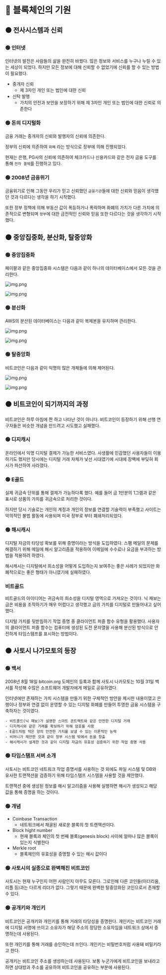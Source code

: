 # 🔴 블록체인의 기원

## 🟠 전사시스템과 신뢰

### 🟢 인터넷

인터넷의 발전은 사람들의 삶을 완전히 바꿨다. 많은 정보와 서비스를 누구나 누릴 수 있는 세상이 되었다. 하지만 모든 정보에 대해 신뢰할 수 없었기에 신뢰를 할 수 있는 방법이 필요했다.

- 중개자 신뢰
  - 제 3자인 개인 또는 법인에 대한 신뢰
- 신탁 발행
  - 가치의 안전과 보안을 보장하기 위해 제 3자인 개인 또는 법인에 대한 신뢰로 의존한다

### 🟢 돈의 디지털화

금융 거래는 중개자의 신뢰와 발행자의 신뢰에 의존한다.

정부의 신뢰에 의존하여 `화폐` 라는 방식으로 정부에 의해 진행되었다.

현재는 은행, PG사의 신뢰에 의존하여 체크카드나 신용카드와 같은 전자 금융 도구를 통해 `전자 결제`를 진행하고 있다.

### 🟢 2008년 금융위기

금융위기로 인해 그동안 우리가 믿고 신뢰했던 `금융기관`들에 대한 신뢰와 믿음이 생각했던 것과 다르다는 생각을 하기 시작했다.

또한 정부 정책에 의해 부동산 값이 폭등하거나 폭락하며 화폐의 가치가 다른 가치에 의존적으로 변형되며 `정부`에 대한 금전적인 신뢰와 믿음 또한 다르다는 것을 생각하기 시작했다. 

## 🟠 중앙집중화, 분산화, 탈중앙화

### 🟢 중앙집중화

페이팔과 같은 중앙집중화 시스템은 다음과 같이 하나의 데이터베이스에서 모든 것을 관리한다.

![img.png](image/블록체인의%20기원/중앙집중화%20데이터베이스.png)

![img.png](image/블록체인의%20기원/중앙집중화.png)

### 🟢 분산화

AWS의 분산된 데이터베이스는 다음과 같이 복제본을 유지하며 관리한다.

![img.png](image/블록체인의%20기원/분산화%20데이터베이스.png)

![img.png](image/블록체인의%20기원/분산화.png)

### 🟢 탈중앙화

비트코인은 다음과 같이 익명의 많은 개체들에 의해 제어된다.

![img.png](image/블록체인의%20기원/탈중앙화%20데이터베이스.png)

![img.png](image/블록체인의%20기원/탈중앙화.png)

## 🟠 비트코인이 되기까지의 과정

비트코인은 하루 아침에 짠 하고 나타난 것이 아니다. 비트코인이 등장하기 위해 선행 연구자들은 비슷한 개념을 만드려고 시도했고 실패했다.

### 🟢 디지캐시

온라인에서 익명 디지털 결제가 가능한 서비스였다. 사생활에 민감했던 사용자들이 이용하기도 했지만 당시에는 디지털 거래 자체가 낯선 시대였기에 시대에 장벽에 부딪혀 회사가 파산하여 사라졌다.

### 🟢 E골드

실제 귀금속 단위를 통해 결제가 가능하다록 했다. 예를 들어 금 1만분의 1그램과 같은 표시로 상품의 가치를 귀금속으로 처리한 것이다.

하지만 당시 기술로는 개인의 계정과 개인의 정보를 연결할 기술력이 부족했고 사이트는 악의적인 불법 활동에 사용되며 미국 정부로 부터 폐쇄처리되었다.

### 🟢 해시캐시

디지털 자금의 타당성 확보를 위해 증명이라는 방식을 도입하였다. 스팸 메일의 문제를 해결하기 위해 메일에 해시 알고리즘을 적용하여 이메일에 수수료나 요금을 부과하는 방법을 적용하려 하였다.

해시캐시는 디지털에서 희소성을 어떻게 도입하는지 보여주는 좋은 사례가 되었지만 화폐적으로는 좋은 형태가 아니였기에 실패하였다.

### 비트골드

비트골드의 아이디어는 귀금속의 희소성을 디지털 영역으로 가져오는 것이다. 닉 재보는 금은 비용을 조작하기가 매우 어렵다고 생각했고 금의 가치를 디지털로 만들어내고 싶어했다.

디지털 가치를 뒷받침하기 작업 증명 중 클라이언트 퍼즐 함수 유형을 활용했다. 사용자의 클라이언트 퍼즐 함수는 컴퓨터에 생성된 도전 문자열을 사용해 분산된 방식으로 안전하게 타임스탬프를 표시하는 방법이다.

## 🟠 사토시 나가모토의 등장

### 🟢 백서

2008년 8월 18일 bitcoin.org 도메인의 등록과 함께 사토시 나카모토는 10월 31일 백서를 작성해 수많은 소프트웨어 개발자에게 메일로 공유하였다.

인터넷에만 존재하는 가치 시스템을 만들기 위한 구체적인 방안을 제시한 내용이였고 은행이나 정부와 연결 없이 운영할 수 있는 디지털 화폐를 만들어 투명한 금융 시스템을 구축하자는 것이였다.

```text
- 비트콜드(닉 재보)가 설명한 스마트 콘트랙트와 같은 안전한 디지털 거래
- 디지캐시와 같은 거래를 확보하기 위해 암호를 사용
- E골드처럼 적은 양의 안전한 가치를 보낼 수 있는 이론적인 능력
- 비머니가 제안한 것과 같이 정부 시스템 밖에서 돈을 창출
- 해시캐시가 설계한 것과 같이 디지털 자금의 유효성 검증하기 위한 작업 증명 사용
```

### 🟢 타임스탬프 서버 소개

사토시는 비트코인 네트워크 작업 증명서를 사용하는 것 외에도 파일 시스템 및 DB와 유사한 트랜잭션을 검증하기 위해 타임스탬프 시스템을 사용할 것을 제안했다.

트랜잭션 중에 생성된 정보를 해시 알고리즘을 사용해 실행하면 해시가 생성되고 해당 값을 통해 증명을 하는 것이다.

### 🟢 개념

- Coinbase Transaction
  - 네트워크에서 채굴된 새로운 블록의 첫 트랜잭션이다.
- Block hight number
  - 현재 블록과 체인의 첫 번째 블록(genesis block) 사이에 얼마나 많은 블록이 있는지 식별한다
- Merkle root
  - 블록체인의 유효성을 증명할 수 있는 해시 값이다

### 🟢 사토시의 실종으로 완벽해진 비트코인

사토시는 현재 누구인지 어떤 사람인지 아무도 모른다. 그로인해 다른 코인들(이더리움, 리플 등)과는 다르게 리더가 없다. 그렇기 때문에 완벽한 탈중앙화된 코인으로서 존재할 수 있다.

### 🟢 공개키와 개인키

비트코인은 공개키와 개인키를 통해 거래의 타당성을 증명한다. 개인키는 비트코인 거래에 디지털 서명에 쓰이고 소유자가 해당 주소의 정당한 소유자임을 네트워크 상에서 증명하는데 사용된다.

또한 개인키를 통해 거래를 승인하는데 쓰인다. 개인키는 비밀번호처럼 사용돼 비밀키라고 한다.

공개키는 비트코인 주소를 생성하는데 사용된다. 보통 누군가에게 비트코인을 보내라고 하면 상대방과 주소를 공유하여 비트코인을 공유하는 부분에 사용된다.